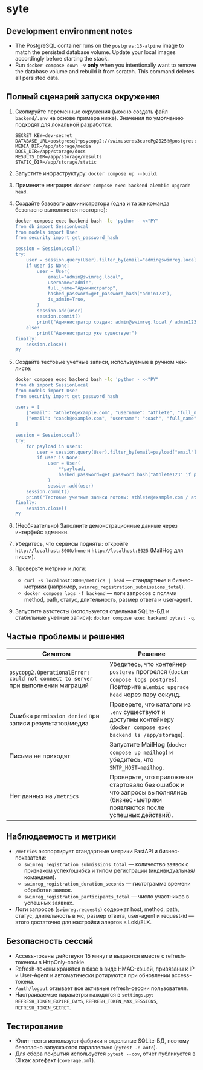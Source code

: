# syte

## Development environment notes

- The PostgreSQL container runs on the `postgres:16-alpine` image to match the
  persisted database volume. Update your local images accordingly before
  starting the stack.
- Run `docker compose down -v` **only** when you intentionally want to remove
  the database volume and rebuild it from scratch. This command deletes all
  persisted data.

## Полный сценарий запуска окружения

1. Скопируйте переменные окружения (можно создать файл `backend/.env` на основе
   примера ниже). Значения по умолчанию подходят для локальной разработки.

   ```env
   SECRET_KEY=dev-secret
   DATABASE_URL=postgresql+psycopg2://swimuser:s3curePg2025!@postgres:5432/swimdb
   MEDIA_DIR=/app/storage/media
   DOCS_DIR=/app/storage/docs
   RESULTS_DIR=/app/storage/results
   STATIC_DIR=/app/storage/static
   ```

2. Запустите инфраструктуру: `docker compose up --build`.
3. Примените миграции: `docker compose exec backend alembic upgrade head`.
4. Создайте базового администратора (одна и та же команда безопасно выполняется
   повторно):

   ```bash
   docker compose exec backend bash -lc 'python - <<"PY"
   from db import SessionLocal
   from models import User
   from security import get_password_hash

   session = SessionLocal()
   try:
       user = session.query(User).filter_by(email="admin@swimreg.local").one_or_none()
       if user is None:
           user = User(
               email="admin@swimreg.local",
               username="admin",
               full_name="Администратор",
               hashed_password=get_password_hash("admin123"),
               is_admin=True,
           )
           session.add(user)
           session.commit()
           print("Администратор создан: admin@swimreg.local / admin123")
       else:
           print("Администратор уже существует")
   finally:
       session.close()
   PY'
   ```

5. Создайте тестовые учетные записи, используемые в ручном чек-листе:

   ```bash
   docker compose exec backend bash -lc 'python - <<"PY"
   from db import SessionLocal
   from models import User
   from security import get_password_hash

   users = [
       {"email": "athlete@example.com", "username": "athlete", "full_name": "Иван Пловец"},
       {"email": "coach@example.com", "username": "coach", "full_name": "Мария Тренер"},
   ]

   session = SessionLocal()
   try:
       for payload in users:
           user = session.query(User).filter_by(email=payload["email"]).one_or_none()
           if user is None:
               user = User(
                   **payload,
                   hashed_password=get_password_hash("athlete123" if payload["username"] == "athlete" else "coach123"),
               )
               session.add(user)
       session.commit()
       print("Тестовые учетные записи готовы: athlete@example.com / athlete123, coach@example.com / coach123")
   finally:
       session.close()
   PY'
   ```

6. (Необязательно) Заполните демонстрационные данные через интерфейс админки.
7. Убедитесь, что сервисы подняты: откройте `http://localhost:8000/home` и
   `http://localhost:8025` (MailHog для писем).
8. Проверьте метрики и логи:
   - `curl -s localhost:8000/metrics | head` — стандартные и бизнес-метрики
     (например, `swimreg_registration_submissions_total`).
   - `docker compose logs -f backend` — логи запросов с полями method, path,
     статус, длительность, размер ответа и user-agent.
9. Запустите автотесты (используется отдельная SQLite-БД и стабильные учетные
   записи): `docker compose exec backend pytest -q`.

## Частые проблемы и решения

| Симптом | Решение |
| --- | --- |
| `psycopg2.OperationalError: could not connect to server` при выполнении миграций | Убедитесь, что контейнер `postgres` прогрелся (`docker compose logs postgres`). Повторите `alembic upgrade head` через пару секунд. |
| Ошибка `permission denied` при записи результатов/медиа | Проверьте, что каталоги из `.env` существуют и доступны контейнеру (`docker compose exec backend ls /app/storage`). |
| Письма не приходят | Запустите MailHog (`docker compose up mailhog`) и убедитесь, что `SMTP_HOST=mailhog`. |
| Нет данных на `/metrics` | Проверьте, что приложение стартовало без ошибок и что запросы выполнялись (бизнес-метрики появляются после успешных действий). |

## Наблюдаемость и метрики

- `/metrics` экспортирует стандартные метрики FastAPI и бизнес-показатели:
  - `swimreg_registration_submissions_total` — количество заявок с признаком
    успех/ошибка и типом регистрации (индивидуальная/командная).
  - `swimreg_registration_duration_seconds` — гистограмма времени обработки
    заявок.
  - `swimreg_registration_participants_total` — число участников в успешных
    заявках.
- Логи запросов (`swimreg.requests`) содержат host, method, path, статус,
  длительность в мс, размер ответа, user-agent и request-id — этого достаточно
  для настройки алертов в Loki/ELK.

## Безопасность сессий

- Access-токены действуют 15 минут и выдаются вместе с refresh-токеном в
  HttpOnly-cookie.
- Refresh-токены хранятся в базе в виде HMAC-хэшей, привязаны к IP и
  User-Agent и автоматически ротируются при обновлении access-токена.
- `/auth/logout` отзывает все активные refresh-сессии пользователя.
- Настраиваемые параметры находятся в `settings.py`:
  `REFRESH_TOKEN_EXPIRE_DAYS`, `REFRESH_TOKEN_MAX_SESSIONS`,
  `REFRESH_TOKEN_SECRET`.

## Тестирование

- Юнит-тесты используют фабрики и отдельные SQLite-БД, поэтому безопасно
  запускаются параллельно (`pytest -n auto`).
- Для сбора покрытия используется `pytest --cov`, отчет публикуется в CI как
  артефакт (`coverage.xml`).
